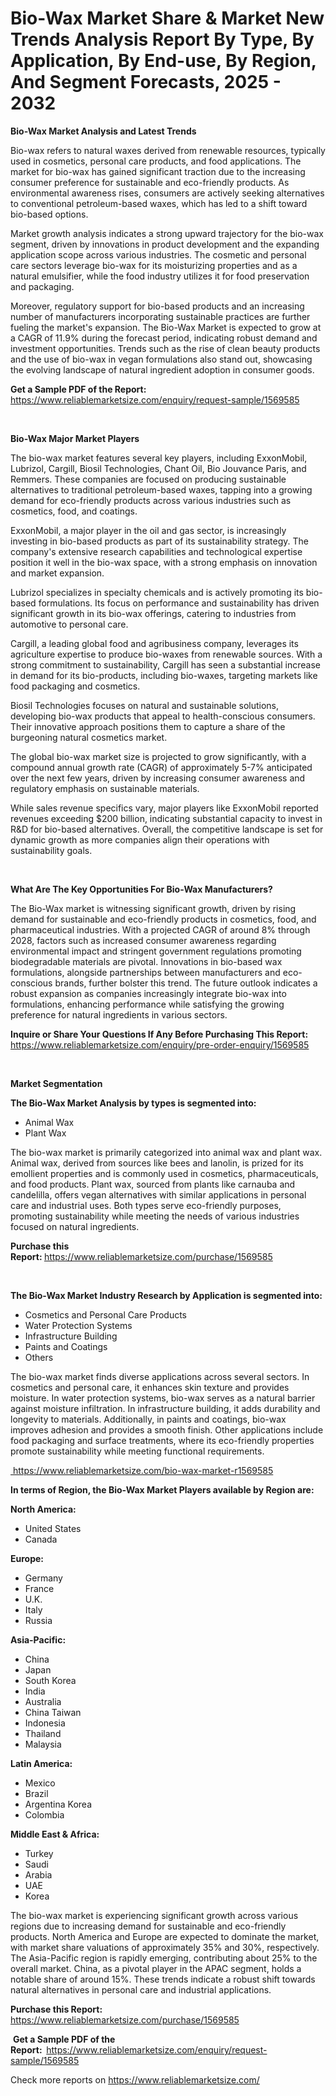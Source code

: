 <p><h1>Bio-Wax Market Share & Market New Trends Analysis Report By Type, By Application, By End-use, By Region, And Segment Forecasts, 2025 - 2032</h1></p><p><strong>Bio-Wax Market Analysis and Latest Trends</strong></p>
<p><p>Bio-wax refers to natural waxes derived from renewable resources, typically used in cosmetics, personal care products, and food applications. The market for bio-wax has gained significant traction due to the increasing consumer preference for sustainable and eco-friendly products. As environmental awareness rises, consumers are actively seeking alternatives to conventional petroleum-based waxes, which has led to a shift toward bio-based options.</p><p>Market growth analysis indicates a strong upward trajectory for the bio-wax segment, driven by innovations in product development and the expanding application scope across various industries. The cosmetic and personal care sectors leverage bio-wax for its moisturizing properties and as a natural emulsifier, while the food industry utilizes it for food preservation and packaging.</p><p>Moreover, regulatory support for bio-based products and an increasing number of manufacturers incorporating sustainable practices are further fueling the market's expansion. The Bio-Wax Market is expected to grow at a CAGR of 11.9% during the forecast period, indicating robust demand and investment opportunities. Trends such as the rise of clean beauty products and the use of bio-wax in vegan formulations also stand out, showcasing the evolving landscape of natural ingredient adoption in consumer goods.</p></p>
<p><strong>Get a Sample PDF of the Report:&nbsp;</strong> <a href="https://www.reliablemarketsize.com/enquiry/request-sample/1569585?utm_campaign=3431&utm_medium=2&utm_source=Github&utm_content=ia&utm_term=25032025&utm_id=bio-wax">https://www.reliablemarketsize.com/enquiry/request-sample/1569585</a></p>
<p>&nbsp;</p>
<p><strong>Bio-Wax Major Market Players</strong></p>
<p><p>The bio-wax market features several key players, including ExxonMobil, Lubrizol, Cargill, Biosil Technologies, Chant Oil, Bio Jouvance Paris, and Remmers. These companies are focused on producing sustainable alternatives to traditional petroleum-based waxes, tapping into a growing demand for eco-friendly products across various industries such as cosmetics, food, and coatings.</p><p>ExxonMobil, a major player in the oil and gas sector, is increasingly investing in bio-based products as part of its sustainability strategy. The company's extensive research capabilities and technological expertise position it well in the bio-wax space, with a strong emphasis on innovation and market expansion.</p><p>Lubrizol specializes in specialty chemicals and is actively promoting its bio-based formulations. Its focus on performance and sustainability has driven significant growth in its bio-wax offerings, catering to industries from automotive to personal care.</p><p>Cargill, a leading global food and agribusiness company, leverages its agriculture expertise to produce bio-waxes from renewable sources. With a strong commitment to sustainability, Cargill has seen a substantial increase in demand for its bio-products, including bio-waxes, targeting markets like food packaging and cosmetics.</p><p>Biosil Technologies focuses on natural and sustainable solutions, developing bio-wax products that appeal to health-conscious consumers. Their innovative approach positions them to capture a share of the burgeoning natural cosmetics market.</p><p>The global bio-wax market size is projected to grow significantly, with a compound annual growth rate (CAGR) of approximately 5-7% anticipated over the next few years, driven by increasing consumer awareness and regulatory emphasis on sustainable materials.</p><p>While sales revenue specifics vary, major players like ExxonMobil reported revenues exceeding $200 billion, indicating substantial capacity to invest in R&D for bio-based alternatives. Overall, the competitive landscape is set for dynamic growth as more companies align their operations with sustainability goals.</p></p>
<p>&nbsp;</p>
<p><strong>What Are The Key Opportunities For Bio-Wax Manufacturers?</strong></p>
<p><p>The Bio-Wax market is witnessing significant growth, driven by rising demand for sustainable and eco-friendly products in cosmetics, food, and pharmaceutical industries. With a projected CAGR of around 8% through 2028, factors such as increased consumer awareness regarding environmental impact and stringent government regulations promoting biodegradable materials are pivotal. Innovations in bio-based wax formulations, alongside partnerships between manufacturers and eco-conscious brands, further bolster this trend. The future outlook indicates a robust expansion as companies increasingly integrate bio-wax into formulations, enhancing performance while satisfying the growing preference for natural ingredients in various sectors.</p></p>
<p><strong>Inquire or Share Your Questions If Any Before Purchasing This Report:</strong> <a href="https://www.reliablemarketsize.com/enquiry/pre-order-enquiry/1569585?utm_campaign=3431&utm_medium=2&utm_source=Github&utm_content=ia&utm_term=25032025&utm_id=bio-wax">https://www.reliablemarketsize.com/enquiry/pre-order-enquiry/1569585</a></p>
<p>&nbsp;</p>
<p><strong>Market Segmentation</strong></p>
<p><strong>The Bio-Wax Market Analysis by types is segmented into:</strong></p>
<p><ul><li>Animal Wax</li><li>Plant Wax</li></ul></p>
<p><p>The bio-wax market is primarily categorized into animal wax and plant wax. Animal wax, derived from sources like bees and lanolin, is prized for its emollient properties and is commonly used in cosmetics, pharmaceuticals, and food products. Plant wax, sourced from plants like carnauba and candelilla, offers vegan alternatives with similar applications in personal care and industrial uses. Both types serve eco-friendly purposes, promoting sustainability while meeting the needs of various industries focused on natural ingredients.</p></p>
<p><strong>Purchase this Report:&nbsp;</strong><a href="https://www.reliablemarketsize.com/purchase/1569585?utm_campaign=3431&utm_medium=2&utm_source=Github&utm_content=ia&utm_term=25032025&utm_id=bio-wax">https://www.reliablemarketsize.com/purchase/1569585</a></p>
<p>&nbsp;</p>
<p><strong>The Bio-Wax Market Industry Research by Application is segmented into:</strong></p>
<p><ul><li>Cosmetics and Personal Care Products</li><li>Water Protection Systems</li><li>Infrastructure Building</li><li>Paints and Coatings</li><li>Others</li></ul></p>
<p><p>The bio-wax market finds diverse applications across several sectors. In cosmetics and personal care, it enhances skin texture and provides moisture. In water protection systems, bio-wax serves as a natural barrier against moisture infiltration. In infrastructure building, it adds durability and longevity to materials. Additionally, in paints and coatings, bio-wax improves adhesion and provides a smooth finish. Other applications include food packaging and surface treatments, where its eco-friendly properties promote sustainability while meeting functional requirements.</p></p>
<p><a href="https://www.reliablemarketsize.com/bio-wax-market-r1569585?utm_campaign=3431&utm_medium=2&utm_source=Github&utm_content=ia&utm_term=25032025&utm_id=bio-wax">&nbsp;https://www.reliablemarketsize.com/bio-wax-market-r1569585</a></p>
<p><strong>In terms of Region, the Bio-Wax Market Players available by Region are:</strong></p>
<p>
    <p> <strong> North America: </strong>
        <ul>
            <li>United States</li>
            <li>Canada</li>
        </ul>
        </p> 
    <p> <strong> Europe: </strong>
        <ul>
            <li>Germany</li>
            <li>France</li>
            <li>U.K.</li>
            <li>Italy</li>
            <li>Russia</li>
        </ul>
        </p> 
    <p> <strong> Asia-Pacific: </strong>
        <ul>
            <li>China</li>
            <li>Japan</li>
            <li>South Korea</li>
            <li>India</li>
            <li>Australia</li>
            <li>China Taiwan</li>
            <li>Indonesia</li>
            <li>Thailand</li>
            <li>Malaysia</li>
        </ul>
        </p> 
    <p> <strong> Latin America: </strong>
        <ul>
            <li>Mexico</li>
            <li>Brazil</li>
            <li>Argentina Korea</li>
            <li>Colombia</li>
        </ul>
        </p> 
    <p> <strong> Middle East & Africa: </strong>
        <ul>
            <li>Turkey</li>
            <li>Saudi</li>
            <li>Arabia</li>
            <li>UAE</li>
            <li>Korea</li>
        </ul>
    </p>
    </p>
<p><p>The bio-wax market is experiencing significant growth across various regions due to increasing demand for sustainable and eco-friendly products. North America and Europe are expected to dominate the market, with market share valuations of approximately 35% and 30%, respectively. The Asia-Pacific region is rapidly emerging, contributing about 25% to the overall market. China, as a pivotal player in the APAC segment, holds a notable share of around 15%. These trends indicate a robust shift towards natural alternatives in personal care and industrial applications.</p></p>
<p><strong>Purchase this Report: </strong><a href="https://www.reliablemarketsize.com/purchase/1569585?utm_campaign=3431&utm_medium=2&utm_source=Github&utm_content=ia&utm_term=25032025&utm_id=bio-wax">https://www.reliablemarketsize.com/purchase/1569585</a></p>
<p>&nbsp;<strong>Get a Sample PDF of the Report:&nbsp;&nbsp;</strong><a href="https://www.reliablemarketsize.com/enquiry/request-sample/1569585?utm_campaign=3431&utm_medium=2&utm_source=Github&utm_content=ia&utm_term=25032025&utm_id=bio-wax">https://www.reliablemarketsize.com/enquiry/request-sample/1569585</a></p>
<p><strong></strong></p>
<p>Check more reports on <a href="https://www.reliablemarketsize.com/?utm_campaign=3431&utm_medium=2&utm_source=Github&utm_content=ia&utm_term=25032025&utm_id=bio-wax">https://www.reliablemarketsize.com/</a></p>